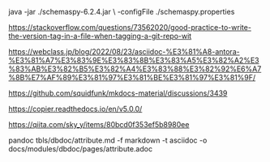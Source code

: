 java -jar ./schemaspy-6.2.4.jar \ -configFile ./schemaspy.properties



https://stackoverflow.com/questions/73562020/good-practice-to-write-the-version-tag-in-a-file-when-tagging-a-git-repo-wit


https://webclass.jp/blog/2022/08/23/asciidoc-%E3%81%A8-antora-%E3%81%A7%E3%83%9E%E3%83%8B%E3%83%A5%E3%82%A2%E3%83%AB%E3%82%B5%E3%82%A4%E3%83%88%E3%82%92%E6%A7%8B%E7%AF%89%E3%81%97%E3%81%BE%E3%81%97%E3%81%9F/



https://github.com/squidfunk/mkdocs-material/discussions/3439

https://copier.readthedocs.io/en/v5.0.0/


https://qiita.com/sky_y/items/80bcd0f353ef5b8980ee




pandoc tbls/dbdoc/attribute.md -f markdown -t asciidoc -o docs/modules/dbdoc/pages/attribute.adoc

